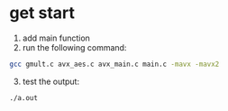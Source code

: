 # get start
1. add main function
2. run the following command:
```bash
gcc gmult.c avx_aes.c avx_main.c main.c -mavx -mavx2 
```
3. test the output:
```bash
./a.out
```

